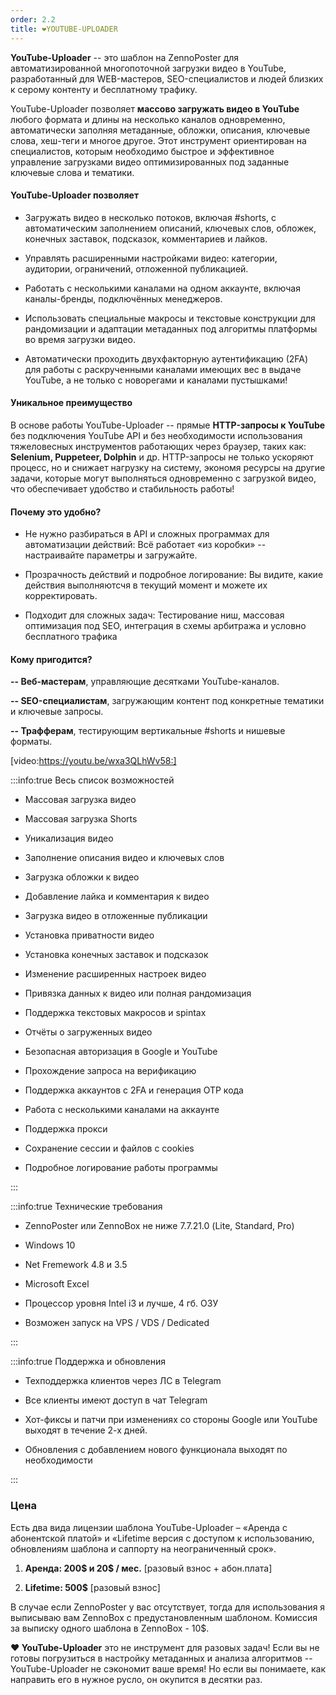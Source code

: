 ```yaml
---
order: 2.2
title: ❤️YOUTUBE-UPLOADER
---
```


**YouTube-Uploader** -- это шаблон на ZennoPoster для автоматизированной многопоточной загрузки видео в YouTube, разработанный для WEB-мастеров, SEO-специалистов и людей близких к серому контенту и бесплатному трафику.

YouTube-Uploader позволяет **массово загружать видео в YouTube** любого формата и длины на несколько каналов одновременно, автоматически заполняя метаданные, обложки, описания, ключевые слова, хеш-теги и многое другое. Этот инструмент ориентирован на специалистов, которым необходимо быстрое и эффективное управление загрузками видео оптимизированных под заданные ключевые слова и тематики.

#### YouTube-Uploader позволяет

-  Загружать видео в несколько потоков, включая #shorts, с автоматическим заполнением описаний, ключевых слов, обложек, конечных заставок, подсказок, комментариев и лайков.

-  Управлять расширенными настройками видео: категории, аудитории, ограничений, отложенной публикацией.

-  Работать с несколькими каналами на одном аккаунте, включая каналы-бренды, подключённых менеджеров.

-  Использовать специальные макросы и текстовые конструкции  для рандомизации и адаптации метаданных под алгоритмы платформы во время загрузки видео.

-  Автоматически проходить двухфакторную аутентификацию (2FA) для работы с раскрученными каналами имеющих вес в выдаче YouTube, а не только с новорегами и каналами пустышками!

#### **Уникальное преимущество**

В основе работы YouTube-Uploader -- прямые **HTTP-запросы к YouTube** без подключения YouTube API и без необходимости использования тяжеловесных инструментов работающих через браузер, таких как: **Selenium, Puppeteer, Dolphin** и др. HTTP-запросы не только ускоряют процесс, но и снижает нагрузку на систему, экономя ресурсы на другие задачи, которые могут выполняться одновременно с загрузкой видео, что обеспечивает удобство и стабильность работы!

#### Почему это удобно?

-  Не нужно разбираться в API и сложных программах для автоматизации действий: Всё работает «из коробки» -- настраивайте параметры и загружайте.

-  Прозрачность действий и подробное логирование: Вы видите, какие действия выполняютсчя в текущий момент и можете их корректировать.

-  Подходит для сложных задач: Тестирование ниш, массовая оптимизация под SEO, интеграция в схемы арбитража и условно бесплатного трафика

#### Кому пригодится?

**-- Веб-мастерам**, управляющие десятками YouTube-каналов.

**-- SEO-специалистам**, загружающим контент под конкретные тематики и ключевые запросы.

**-- Трафферам**, тестирующим вертикальные #shorts и нишевые форматы.

[video:https://youtu.be/wxa3QLhWv58:]

:::info:true Весь список возможностей

-  Массовая загрузка видео

-  Массовая загрузка Shorts

-  Уникализация видео

-  Заполнение описания видео и ключевых слов

-  Загрузка обложки к видео

-  Добавление лайка и комментария к видео

-  Загрузка видео в отложенные публикации

-  Установка приватности видео

-  Установка конечных заставок и подсказок

-  Изменение расширенных настроек видео

-  Привязка данных к видео или полная рандомизация

-  Поддержка текстовых макросов и spintax

-  Отчёты о загруженных видео

-  Безопасная авторизация в Google и YouTube

-  Прохождение запроса на верификацию

-  Поддержка аккаунтов с 2FA и генерация OTP кода

-  Работа с несколькими каналами на аккаунте

-  Поддержка прокси

-  Сохранение сессии и файлов с cookies

-  Подробное логирование работы программы

:::

:::info:true Технические требования

-  ZennoPoster или ZennoBox не ниже 7.7.21.0 (Lite, Standard, Pro)

-  Windows 10

-  Net Fremework 4.8 и 3.5

-  Microsoft Excel

-  Процессор уровня Intel i3 и лучше, 4 гб. ОЗУ

-  Возможен запуск на VPS / VDS / Dedicated

:::

:::info:true Поддержка и обновления

-  Техподдержка клиентов через ЛС в Telegram

-  Все клиенты имеют доступ в чат Telegram

-  Хот-фиксы и патчи при изменениях со стороны Google или YouTube выходят в течение 2-х дней.

-  Обновления с добавлением нового функционала выходят по необходимости

:::

### Цена

Есть два вида лицензии шаблона YouTube-Uploader – «Аренда с абонентской платой» и «Lifetime версия с доступом к использованию, обновлениям шаблона и саппорту на неограниченный срок».

1. **Аренда: 200\$ и 20\$ / мес.** \[разовый взнос + абон.плата\]

2. **Lifetime: 500\$** \[разовый взнос\]

В случае если ZennoPoster у вас отсутствует, тогда для использования я выписываю вам ZennoBox с предустановленным шаблоном. Комиссия за выписку одного шаблона в ZennoBox - 10\$.

**❤️ YouTube-Uploader** это не инструмент для разовых задач! Если вы не готовы погрузиться в настройку метаданных и анализа алгоритмов -- YouTube-Uploadеr не сэкономит ваше время! Но если вы понимаете, как направить его в нужное русло, он окупится в десятки раз.